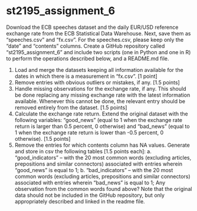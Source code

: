 # st2195_assignment_6

Download the ECB speeches dataset and the daily EUR/USD reference exchange rate from the ECB Statistical Data Warehouse. Next, save them as “speeches.csv” and “fx.csv”. For the speeches.csv, please keep only the “date” and “contents” columns.
Create a GitHub repository called “st2195_assignment_6” and include two scripts (one in Python and one in R) to perform the operations described below, and a README.md file.
1. Load and merge the datasets keeping all information available for the dates in which there is a measurement in “fx.csv”. [1 point]
2. Remove entries with obvious outliers or mistakes, if any. [1.5 points]
3. Handle missing observations for the exchange rate, if any. This should be done replacing any missing exchange rate with the latest information available. Whenever this cannot be done, the relevant entry should be removed entirely from the dataset. [1.5 points]
4. Calculate the exchange rate return. Extend the original dataset with the following variables: “good_news” (equal to 1 when the exchange rate return is larger than 0.5 percent, 0 otherwise) and “bad_news” (equal to 1 when the exchange rate return is lower than -0.5 percent, 0 otherwise). [1.5 points]
5. Remove the entries for which contents column has NA values. Generate and store in csv the following tables [1.5 points each]:
a. “good_indicators” – with the 20 most common words (excluding articles, prepositions and similar connectors) associated with entries wherein “good_news” is equal to 1;
b. “bad_indicators” – with the 20 most common words (excluding articles, prepositions and similar connectors) associated with entries wherein “bad_news” is equal to 1;
Any observation from the common words found above?
Note that the original data should not be included in the GitHub repository, but only appropriately described and linked in the readme file.
